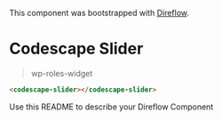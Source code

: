 This component was bootstrapped with [Direflow](https://direflow.io).

# Codescape Slider
> wp-roles-widget

```html
<codescape-slider></codescape-slider>
```

Use this README to describe your Direflow Component